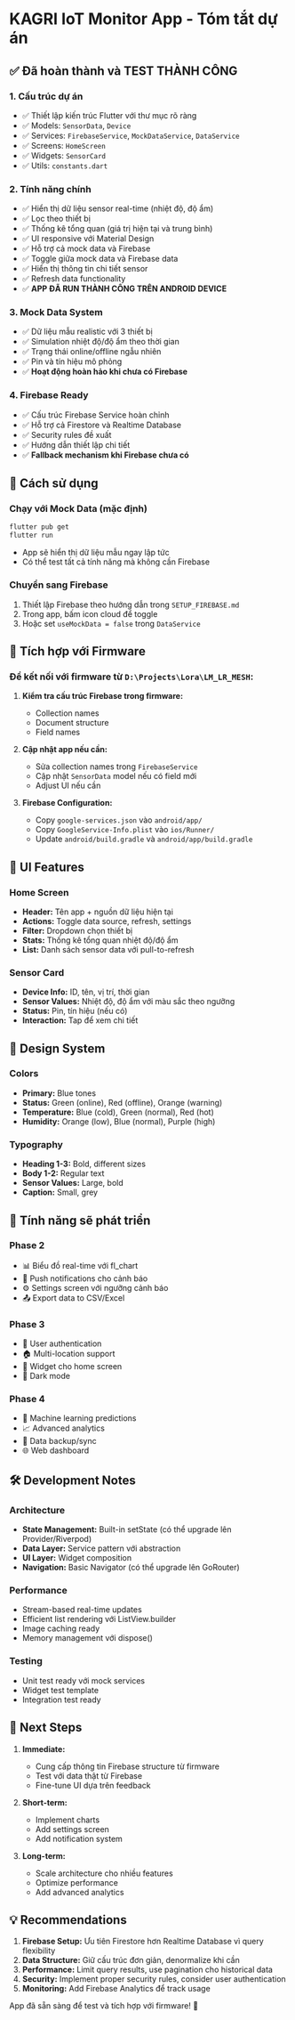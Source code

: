 # KAGRI IoT Monitor App - Tóm tắt dự án

## ✅ Đã hoàn thành và TEST THÀNH CÔNG

### 1. Cấu trúc dự án
- ✅ Thiết lập kiến trúc Flutter với thư mục rõ ràng
- ✅ Models: `SensorData`, `Device`
- ✅ Services: `FirebaseService`, `MockDataService`, `DataService`
- ✅ Screens: `HomeScreen`
- ✅ Widgets: `SensorCard`
- ✅ Utils: `constants.dart`

### 2. Tính năng chính
- ✅ Hiển thị dữ liệu sensor real-time (nhiệt độ, độ ẩm)
- ✅ Lọc theo thiết bị
- ✅ Thống kê tổng quan (giá trị hiện tại và trung bình)
- ✅ UI responsive với Material Design
- ✅ Hỗ trợ cả mock data và Firebase
- ✅ Toggle giữa mock data và Firebase data
- ✅ Hiển thị thông tin chi tiết sensor
- ✅ Refresh data functionality
- ✅ **APP ĐÃ RUN THÀNH CÔNG TRÊN ANDROID DEVICE**

### 3. Mock Data System
- ✅ Dữ liệu mẫu realistic với 3 thiết bị
- ✅ Simulation nhiệt độ/độ ẩm theo thời gian
- ✅ Trạng thái online/offline ngẫu nhiên
- ✅ Pin và tín hiệu mô phỏng
- ✅ **Hoạt động hoàn hảo khi chưa có Firebase**

### 4. Firebase Ready
- ✅ Cấu trúc Firebase Service hoàn chỉnh
- ✅ Hỗ trợ cả Firestore và Realtime Database
- ✅ Security rules đề xuất
- ✅ Hướng dẫn thiết lập chi tiết
- ✅ **Fallback mechanism khi Firebase chưa có**

## 🎯 Cách sử dụng

### Chạy với Mock Data (mặc định)
```bash
flutter pub get
flutter run
```
- App sẽ hiển thị dữ liệu mẫu ngay lập tức
- Có thể test tất cả tính năng mà không cần Firebase

### Chuyển sang Firebase
1. Thiết lập Firebase theo hướng dẫn trong `SETUP_FIREBASE.md`
2. Trong app, bấm icon cloud để toggle
3. Hoặc set `useMockData = false` trong `DataService`

## 🔗 Tích hợp với Firmware

### Để kết nối với firmware từ `D:\Projects\Lora\LM_LR_MESH`:

1. **Kiểm tra cấu trúc Firebase trong firmware:**
   - Collection names
   - Document structure
   - Field names

2. **Cập nhật app nếu cần:**
   - Sửa collection names trong `FirebaseService`
   - Cập nhật `SensorData` model nếu có field mới
   - Adjust UI nếu cần

3. **Firebase Configuration:**
   - Copy `google-services.json` vào `android/app/`
   - Copy `GoogleService-Info.plist` vào `ios/Runner/`
   - Update `android/build.gradle` và `android/app/build.gradle`

## 📱 UI Features

### Home Screen
- **Header:** Tên app + nguồn dữ liệu hiện tại
- **Actions:** Toggle data source, refresh, settings
- **Filter:** Dropdown chọn thiết bị
- **Stats:** Thống kê tổng quan nhiệt độ/độ ẩm
- **List:** Danh sách sensor data với pull-to-refresh

### Sensor Card
- **Device Info:** ID, tên, vị trí, thời gian
- **Sensor Values:** Nhiệt độ, độ ẩm với màu sắc theo ngưỡng
- **Status:** Pin, tín hiệu (nếu có)
- **Interaction:** Tap để xem chi tiết

## 🎨 Design System

### Colors
- **Primary:** Blue tones
- **Status:** Green (online), Red (offline), Orange (warning)
- **Temperature:** Blue (cold), Green (normal), Red (hot)
- **Humidity:** Orange (low), Blue (normal), Purple (high)

### Typography
- **Heading 1-3:** Bold, different sizes
- **Body 1-2:** Regular text
- **Sensor Values:** Large, bold
- **Caption:** Small, grey

## 🚀 Tính năng sẽ phát triển

### Phase 2
- 📊 Biểu đồ real-time với fl_chart
- 🔔 Push notifications cho cảnh báo
- ⚙️ Settings screen với ngưỡng cảnh báo
- 📤 Export data to CSV/Excel

### Phase 3
- 👤 User authentication
- 🏠 Multi-location support
- 📱 Widget cho home screen
- 🌙 Dark mode

### Phase 4
- 🤖 Machine learning predictions
- 📈 Advanced analytics
- 🔄 Data backup/sync
- 🌐 Web dashboard

## 🛠️ Development Notes

### Architecture
- **State Management:** Built-in setState (có thể upgrade lên Provider/Riverpod)
- **Data Layer:** Service pattern với abstraction
- **UI Layer:** Widget composition
- **Navigation:** Basic Navigator (có thể upgrade lên GoRouter)

### Performance
- Stream-based real-time updates
- Efficient list rendering với ListView.builder
- Image caching ready
- Memory management với dispose()

### Testing
- Unit test ready với mock services
- Widget test template
- Integration test ready

## 📝 Next Steps

1. **Immediate:**
   - Cung cấp thông tin Firebase structure từ firmware
   - Test với data thật từ Firebase
   - Fine-tune UI dựa trên feedback

2. **Short-term:**
   - Implement charts
   - Add settings screen
   - Add notification system

3. **Long-term:**
   - Scale architecture cho nhiều features
   - Optimize performance
   - Add advanced analytics

## 💡 Recommendations

1. **Firebase Setup:** Ưu tiên Firestore hơn Realtime Database vì query flexibility
2. **Data Structure:** Giữ cấu trúc đơn giản, denormalize khi cần
3. **Performance:** Limit query results, use pagination cho historical data
4. **Security:** Implement proper security rules, consider user authentication
5. **Monitoring:** Add Firebase Analytics để track usage

App đã sẵn sàng để test và tích hợp với firmware! 🎉